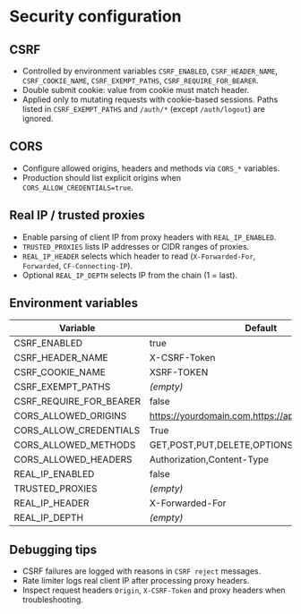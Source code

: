 # Security configuration

## CSRF
- Controlled by environment variables `CSRF_ENABLED`, `CSRF_HEADER_NAME`, `CSRF_COOKIE_NAME`, `CSRF_EXEMPT_PATHS`, `CSRF_REQUIRE_FOR_BEARER`.
- Double submit cookie: value from cookie must match header.
- Applied only to mutating requests with cookie-based sessions. Paths listed in `CSRF_EXEMPT_PATHS` and `/auth/*` (except `/auth/logout`) are ignored.

## CORS
- Configure allowed origins, headers and methods via `CORS_*` variables.
- Production should list explicit origins when `CORS_ALLOW_CREDENTIALS=true`.

## Real IP / trusted proxies
- Enable parsing of client IP from proxy headers with `REAL_IP_ENABLED`.
- `TRUSTED_PROXIES` lists IP addresses or CIDR ranges of proxies.
- `REAL_IP_HEADER` selects which header to read (`X-Forwarded-For`, `Forwarded`, `CF-Connecting-IP`).
- Optional `REAL_IP_DEPTH` selects IP from the chain (1 = last).

## Environment variables
| Variable | Default |
|----------|---------|
| CSRF_ENABLED | true |
| CSRF_HEADER_NAME | X-CSRF-Token |
| CSRF_COOKIE_NAME | XSRF-TOKEN |
| CSRF_EXEMPT_PATHS | *(empty)* |
| CSRF_REQUIRE_FOR_BEARER | false |
| CORS_ALLOWED_ORIGINS | https://yourdomain.com,https://app.yourdomain.com |
| CORS_ALLOW_CREDENTIALS | True |
| CORS_ALLOWED_METHODS | GET,POST,PUT,DELETE,OPTIONS,PATCH |
| CORS_ALLOWED_HEADERS | Authorization,Content-Type |
| REAL_IP_ENABLED | false |
| TRUSTED_PROXIES | *(empty)* |
| REAL_IP_HEADER | X-Forwarded-For |
| REAL_IP_DEPTH | *(empty)* |

## Debugging tips
- CSRF failures are logged with reasons in `CSRF reject` messages.
- Rate limiter logs real client IP after processing proxy headers.
- Inspect request headers `Origin`, `X-CSRF-Token` and proxy headers when troubleshooting.
